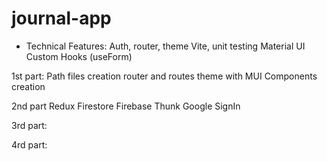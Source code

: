 # journal-app

- Technical Features: Auth, router, theme
Vite, unit testing
Material UI
Custom Hooks (useForm)

1st part:
Path files creation
router and routes
theme with MUI
Components creation

2nd part
Redux
Firestore
Firebase
Thunk
Google SignIn

3rd part:


4rd part:
